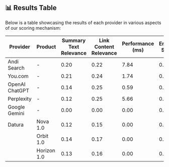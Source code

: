 ## 📊 Results Table

Below is a table showcasing the results of each provider in various aspects of our scoring mechanism:

| Provider       | Product     | Summary Text Relevance | Link Content Relevance | Performance (ms) | Embedding Similarity |
| -------------- | ----------- | ---------------------- | ---------------------- | ---------------- | -------------------- |
| Andi Search    | -           | 0.20                   | 0.22                   | 7.84             | 0.00                 |
| You.com        | -           | 0.21                   | 0.24                   | 1.74             | 0.00                 |
| OpenAI ChatGPT | -           | 0.14                   | 0.25                   | 0.59             | 0.00                 |
| Perplexity     | -           | 0.12                   | 0.25                   | 5.66             | 0.00                 |
| Google Gemini  | -           | 0.00                   | 0.00                   | 0.00             | 0.00                 |
| Datura         | Nova 1.0    | 0.12                   | 0.15                   | 0.00             | 0.00                 |
|                | Orbit 1.0   | 0.14                   | 0.17                   | 0.00             | 0.00                 |
|                | Horizon 1.0 | 0.13                   | 0.16                   | 0.00             | 0.00                 |
